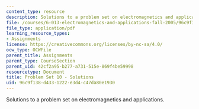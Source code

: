 ```yaml
---
content_type: resource
description: Solutions to a problem set on electromagnetics and applications.
file: /courses/6-013-electromagnetics-and-applications-fall-2005/96c9f138d4331222e3d4c47da80e1930_ps10_solution.pdf
file_type: application/pdf
learning_resource_types:
- Assignments
license: https://creativecommons.org/licenses/by-nc-sa/4.0/
ocw_type: OCWFile
parent_title: Assignments
parent_type: CourseSection
parent_uid: 42cf2a95-b277-a731-515e-869f4be59998
resourcetype: Document
title: Problem Set 10 - Solutions
uid: 96c9f138-d433-1222-e3d4-c47da80e1930
---
```

Solutions to a problem set on electromagnetics and applications.